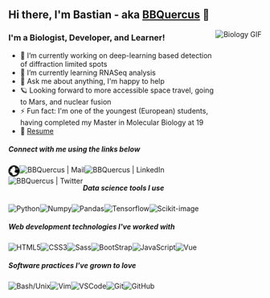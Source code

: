 ## Hi there, I'm Bastian - aka [BBQuercus][website] 👋

<img align="right" height="300px" alt="Biology GIF" src="https://media.giphy.com/media/9PnFIyHye1UVmjzNCM/giphy.gif" />

### I'm a Biologist, Developer, and Learner!

- 🔭 I’m currently working on deep-learning based detection of diffraction limited spots
- 🌱 I’m currently learning RNASeq analysis
- 💬 Ask me about anything, I'm happy to help
- 🪐 Looking forward to more accessible space travel, going to Mars, and nuclear fusion
- ⚡ Fun fact: I'm one of the youngest (European) students, having completed my Master in Molecular Biology at 19
- 📝 [Resume](https://new.bastianeichenberger.ch/wp-content/uploads/2021/11/resume.pdf?_ga=2.104045317.469961835.1647600831-1965827343.1647272442&_gl=1*3g315r*_ga*MTk2NTgyNzM0My4xNjQ3MjcyNDQy*_ga_KWV3C4D076*MTY0NzYxNDYxNS4zLjEuMTY0NzYxNDcxMi4w)


##### Connect with me using the links below

[<img align="left" alt="bastianeichenberger.ch" height="22px" src="https://raw.githubusercontent.com/iconic/open-iconic/master/svg/globe.svg" />][website]
[<img align="left" alt="BBQuercus | Mail" height="22px" src="https://cdn.jsdelivr.net/npm/simple-icons@v3/icons/gmail.svg" />][mail]
[<img align="left" alt="BBQuercus | LinkedIn" height="22px" src="https://cdn.jsdelivr.net/npm/simple-icons@v3/icons/linkedin.svg" />][linkedin]
[<img align="left" alt="BBQuercus | Twitter" height="22px" src="https://cdn.jsdelivr.net/npm/simple-icons@v3/icons/twitter.svg" />][twitter]
<br />

##### Data science tools I use

<img align="left" alt="Python" height="26px" src="https://raw.githubusercontent.com/gilbarbara/logos/master/logos/python.svg" />
<img align="left" alt="Numpy" height="26px" src="https://upload.wikimedia.org/wikipedia/commons/3/31/NumPy_logo_2020.svg" />
<img align="left" alt="Pandas" height="26px" src="https://upload.wikimedia.org/wikipedia/commons/e/ed/Pandas_logo.svg" />
<img align="left" alt="Tensorflow" height="26px" src="https://raw.githubusercontent.com/gilbarbara/logos/master/logos/tensorflow.svg" />
<img align="left" alt="Scikit-image" height="26px" src="https://upload.wikimedia.org/wikipedia/commons/3/38/Scikit-image_logo.png" />
<br />

##### Web development technologies I've worked with

<img align="left" alt="HTML5" height="26px" src="https://raw.githubusercontent.com/gilbarbara/logos/master/logos/html-5.svg" />
<img align="left" alt="CSS3" height="26px" src="https://raw.githubusercontent.com/gilbarbara/logos/master/logos/css-3.svg" />
<img align="left" alt="Sass" height="26px" src="https://raw.githubusercontent.com/gilbarbara/logos/master/logos/sass.svg" />
<img align="left" alt="BootStrap" height="26px" src="https://raw.githubusercontent.com/gilbarbara/logos/master/logos/bootstrap.svg" />
<img align="left" alt="JavaScript" height="26px" src="https://raw.githubusercontent.com/gilbarbara/logos/master/logos/javascript.svg" />
<img align="left" alt="Vue" height="26px" src="https://raw.githubusercontent.com/gilbarbara/logos/master/logos/vue.svg" />
<br />

##### Software practices I've grown to love

<img align="left" alt="Bash/Unix" height="26px" src="https://bashlogo.com/img/symbol/svg/full_colored_dark.svg" />
<img align="left" alt="Vim" height="26px" src="https://upload.wikimedia.org/wikipedia/commons/9/9f/Vimlogo.svg" />
<img align="left" alt="VSCode" height="26px" src="https://raw.githubusercontent.com/gilbarbara/logos/master/logos/visual-studio-code.svg" />
<img align="left" alt="Git" height="26px" src="https://raw.githubusercontent.com/gilbarbara/logos/master/logos/git-icon.svg" />
<img align="left" alt="GitHub" height="26px" src="https://raw.githubusercontent.com/gilbarbara/logos/master/logos/github-icon.svg" />

<br />
<br />

<!-- <img alt="BBQuercus's github stats" src="https://github-readme-stats.vercel.app/api?username=bbquercus&show_icons=true&hide_border=true&count_private=true" /> -->

[website]: https://bastianeichenberger.ch
[mail]: mailto:mail@bastianeichenberger.ch?subject=GitHub%20Connect
[twitter]: https://twitter.com/bbquercus
[linkedin]: https://www.linkedin.com/in/bastian-eichenberger
